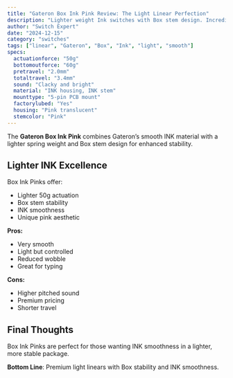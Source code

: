 ```yaml
---
title: "Gateron Box Ink Pink Review: The Light Linear Perfection"
description: "Lighter weight Ink switches with Box stem design. Incredibly smooth with unique clacky signature."
author: "Switch Expert"
date: "2024-12-15"
category: "switches"
tags: ["linear", "Gateron", "Box", "Ink", "light", "smooth"]
specs:
  actuationforce: "50g"
  bottomoutforce: "60g"
  pretravel: "2.0mm"
  totaltravel: "3.4mm"
  sound: "Clacky and bright"
  material: "INK housing, INK stem"
  mounttype: "5-pin PCB mount"
  factorylubed: "Yes"
  housing: "Pink translucent"
  stemcolor: "Pink"
---
```


The **Gateron Box Ink Pink** combines Gateron’s smooth INK material with a lighter spring weight and Box stem design for enhanced stability.

## Lighter INK Excellence
Box Ink Pinks offer:


- Lighter 50g actuation
- Box stem stability
- INK smoothness
- Unique pink aesthetic

**Pros:**


- Very smooth
- Light but controlled
- Reduced wobble
- Great for typing

**Cons:**


- Higher pitched sound
- Premium pricing
- Shorter travel

## Final Thoughts
Box Ink Pinks are perfect for those wanting INK smoothness in a lighter, more stable package.

**Bottom Line**: Premium light linears with Box stability and INK smoothness.